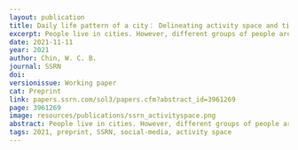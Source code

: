 ```yaml
---
layout: publication
title: Daily life pattern of a city： Delineating activity space and time using social media data
excerpt: People live in cities. However, different groups of people are active at varying times at distinct places in their daily lives, forming different activity spaces and times within a city. Previous studies focused on the distribution of the activity or the partition of regions based on similarity or strength of the interaction, but not the collective activity spaces and times of the people who live within the area.
date: 2021-11-11
year: 2021
author: Chin, W. C. B.
journal: SSRN
doi: 
versionissue: Working paper
cat: Preprint
link: papers.ssrn.com/sol3/papers.cfm?abstract_id=3961269
page: 3961269
image: resources/publications/ssrn_activityspace.png
abstract: People live in cities. However, different groups of people are active at varying times at distinct places in their daily lives, forming different activity spaces and times within a city. Previous studies focused on the distribution of the activity or the partition of regions based on similarity or strength of the interaction, but not the collective activity spaces and times of the people who live within the area. Using only the geotagged/timestamped social media as a proxy, this study intended to delineate activity spaces and times of eight selected cities, including Tokyo, Osaka, Hongkong, Singapore, Bangkok, Jakarta, Manila, and Penang. Activity space is defined as a geographic extent where people undertake their daily life. This study generated two co-occurrence networks (spatial and temporal) for each city and delineated the activity spaces and times using a network community detection method. In summary, the results showed a clear pattern for both activity spaces and times in the eight cities. The activity spaces results showed spatially continuous communities with clear borders, indicated the boundaries of human movements, which may be affected by political or natural separation. The activity time results existed a cyclic pattern on a daily and weekly basis, indicating the habits of people in each city, and which pattern is slightly different between cities. In conclusion, this study demonstrated a framework for delineating activity spaces and provided a novel perspective for representing the space and time patterns of daily life in a city.
tags: 2021, preprint, SSRN, social-media, activity space
---
```

